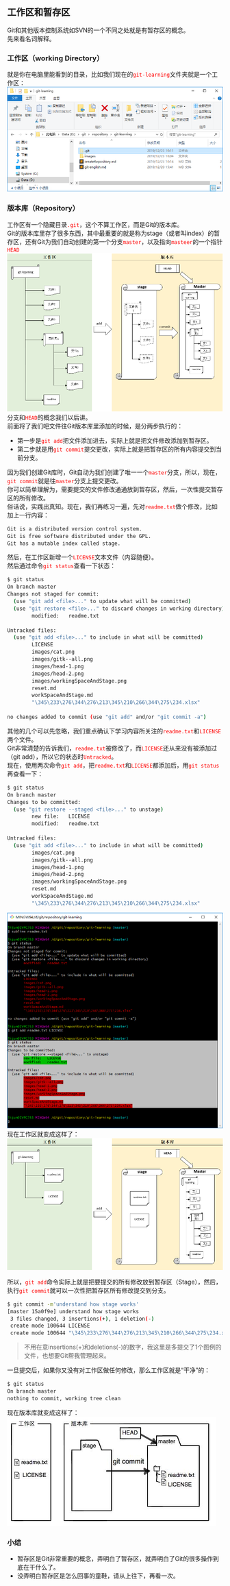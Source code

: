 ## 工作区和暂存区
Git和其他版本控制系统如SVN的一个不同之处就是有暂存区的概念。   
先来看名词解释。
### 工作区（working Directory）
就是你在电脑里能看到的目录，比如我们现在的<font color="red">`git-learning`</font>文件夹就是一个工作区：   
![git learning](images/gitManagedPath.png)   

### 版本库（Repository）
工作区有一个隐藏目录<font color="red">`.git`</font>，这个不算工作区，而是Git的版本库。   
Git的版本库里存了很多东西，其中最重要的就是称为stage（或者叫index）的暂存区，还有Git为我们自动创建的第一个分支<font color="red">`master`</font>，以及指向<font color="red">`masteer`</font>的一个指针<font color="red">`HEAD`</font>    
![workingSpace and stage](images/workingSpaceAndStage.png)   
分支和<font color="red">`HEAD`</font>的概念我们以后讲。   
前面将了我们吧文件往Git版本库里添加的时候，是分两步执行的：

- 第一步是<font color="red">`git add`</font>把文件添加进去，实际上就是把文件修改添加到暂存区。
- 第二步就是用<font color="red">`git commit`</font>提交更改，实际上就是把暂存区的所有内容提交到当前分支。
   
因为我们创建Git库时，Git自动为我们创建了唯一一个<font color="red">`master`</font>分支，所以，现在，<font color="red">`git commit`</font>就是往<font color="red">`master`</font>分支上提交更改。   
你可以简单理解为，需要提交的文件修改通通放到暂存区，然后，一次性提交暂存区的所有修改。   
俗话说，实践出真知。现在，我们再练习一遍，先对<font color="red">`readme.txt`</font>做个修改，比如加上一行内容：
```bash
Git is a distributed version control system.
Git is free software distributed under the GPL.
Git has a mutable index called stage.
```
然后，在工作区新增一个<font color="red">`LICENSE`</font>文本文件（内容随便）。   
然后通过命令<font color="red">`git status`</font>查看一下状态：
```bash
$ git status
On branch master
Changes not staged for commit:
  (use "git add <file>..." to update what will be committed)
  (use "git restore <file>..." to discard changes in working directory)
        modified:   readme.txt

Untracked files:
  (use "git add <file>..." to include in what will be committed)
        LICENSE
        images/cat.png
        images/gitk--all.png
        images/head-1.png
        images/head-2.png
        images/workingSpaceAndStage.png
        reset.md
        workSpaceAndStage.md
        "\345\233\276\344\276\213\345\210\266\344\275\234.xlsx"

no changes added to commit (use "git add" and/or "git commit -a")
```
其他的几个可以先忽略，我们重点确认下学习内容所关注的<font color="red">`readme.txt`</font>和<font color="red">`LICENSE`</font>两个文件。   
Git非常清楚的告诉我们，<font color="red">`readme.txt`</font>被修改了，而<font color="red">`LICENSE`</font>还从来没有被添加过（git add），所以它的状态时<font color="red">`Untracked`</font>。   
现在，使用两次命令<font color="red">`git add`</font>，把<font color="red">`readme.txt`</font>和<font color="red">`LICENSE`</font>都添加后，用<font color="red">`git status`</font>再查看一下：
```bash
$ git status
On branch master
Changes to be committed:
  (use "git restore --staged <file>..." to unstage)
        new file:   LICENSE
        modified:   readme.txt

Untracked files:
  (use "git add <file>..." to include in what will be committed)
        images/cat.png
        images/gitk--all.png
        images/head-1.png
        images/head-2.png
        images/workingSpaceAndStage.png
        reset.md
        workSpaceAndStage.md
        "\345\233\276\344\276\213\345\210\266\344\275\234.xlsx"
```
![git add working to stage](images/workingtostage.png)   
现在工作区就变成这样了：   
![stage modified](images/stage.png)   

所以，<font color="red">`git add`</font>命令实际上就是把要提交的所有修改放到暂存区（Stage），然后，执行<font color="red">`git commit`</font>就可以一次性把暂存区所有修改提交到分支。
```bash
$ git commit -m'understand how stage works'
[master 15a0f9e] understand how stage works
 3 files changed, 3 insertions(+), 1 deletion(-)
 create mode 100644 LICENSE
 create mode 100644 "\345\233\276\344\276\213\345\210\266\344\275\234.xlsx"
```
>不用在意insertions(+)和deletions(-)的数字，我这里是多提交了1个图例的文件，也想要Git帮我管理起来。   

一旦提交后，如果你又没有对工作区做任何修改，那么工作区就是“干净”的：
```bash
$ git status
On branch master
nothing to commit, working tree clean
```
现在版本库就变成这样了：   
![staged to commit](images/gitstagetocommit.png)   

### 小结

- 暂存区是Git非常重要的概念，弄明白了暂存区，就弄明白了Git的很多操作到底在干什么了。
- 没弄明白暂存区是怎么回事的童鞋，请从上往下，再看一次。